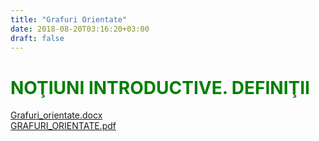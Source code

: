 ```yaml
---
title: "Grafuri Orientate"
date: 2018-08-20T03:16:20+03:00
draft: false
---
```


<html>
  <body>
    <div class="wiki" id="content_view" style="display: block;">
<h1 id="toc0"><a name="NOŢIUNI INTRODUCTIVE. DEFINIŢII"></a><span style="color: #008000;">NOŢIUNI INTRODUCTIVE. DEFINIŢII</span></h1>
 <a href="files/Grafuri_orientate.docx">Grafuri_orientate.docx</a><br />
<a href="files/GRAFURI_ORIENTATE.pdf">GRAFURI_ORIENTATE.pdf</a>
    </div>
  </body>
</html>